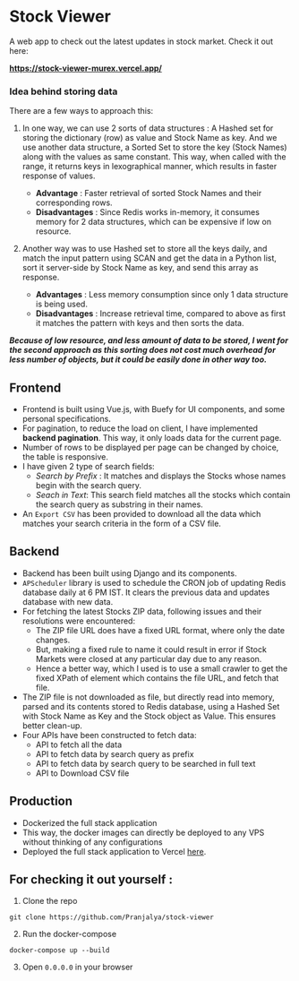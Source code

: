 # Stock Viewer
A web app to check out the latest updates in stock market. Check it out here:

**https://stock-viewer-murex.vercel.app/**


### Idea behind storing data

There are a few ways to approach this:

1. In one way, we can use 2 sorts of data structures : A Hashed set for storing the dictionary (row) as value and Stock Name as key. And we use another data structure, a Sorted Set to store the key (Stock Names) along with the values as same constant. This way, when called with the range, it returns keys in lexographical manner, which results in faster response of values.
    - **Advantage** : Faster retrieval of sorted Stock Names and their corresponding rows.
    - **Disadvantages** : Since Redis works in-memory, it consumes memory for 2 data structures, which can be expensive if low on resource.

2. Another way was to use Hashed set to store all the keys daily, and match the input pattern using SCAN and get the data in a Python list, sort it server-side by Stock Name as key, and send this array as response.
    - **Advantages** : Less memory consumption since only 1 data structure is being used.
    - **Disadvantages** : Increase retrieval time, compared to above as first it matches the pattern with keys and then sorts the data.

**_Because of low resource, and less amount of data to be stored, I went for the second approach as this sorting does not cost much overhead for less number of objects, but it could be easily done in other way too._**

## Frontend

- Frontend is built using Vue.js, with Buefy for UI components, and some personal specifications.
- For pagination, to reduce the load on client, I have implemented **backend pagination**. This way, it only loads data for the current page.
- Number of rows to be displayed per page can be changed by choice, the table is responsive.
- I have given 2 type of search fields:
    - *Search by Prefix* : It matches and displays the Stocks whose names begin with the search query.
    - *Seach in Text*: This search field matches all the stocks which contain the search query as substring in their names.
- An `Export CSV` has been provided to download all the data which matches your search criteria in the form of a CSV file.

## Backend

- Backend has been built using Django and its components.
- `APScheduler` library is used to schedule the CRON job of updating Redis database daily at 6 PM IST. It clears the previous data and updates database with new data.
- For fetching the latest Stocks ZIP data, following issues and their resolutions were encountered:
    - The ZIP file URL does have a fixed URL format, where only the date changes.
    - But, making a fixed rule to name it could result in error if Stock Markets were closed at any particular day due to any reason.
    - Hence a better way, which I used is to use a small crawler to get the fixed XPath of element which contains the file URL, and fetch that file.
- The ZIP file is not downloaded as file, but directly read into memory, parsed and its contents stored to Redis database, using a Hashed Set with Stock Name as Key and the Stock object as Value. This ensures better clean-up.
- Four APIs have been constructed to fetch data:
    - API to fetch all the data
    - API to fetch data by search query as prefix
    - API to fetch data by search query to be searched in full text
    - API to Download CSV file


## Production

- Dockerized the full stack application
- This way, the docker images can directly be deployed to any VPS without thinking of any configurations
- Deployed the full stack application to Vercel [here](https://stock-viewer-murex.vercel.app/).

## For checking it out yourself :
1. Clone the repo
```
git clone https://github.com/Pranjalya/stock-viewer
```
2. Run the docker-compose
```
docker-compose up --build
```
3. Open `0.0.0.0` in your browser